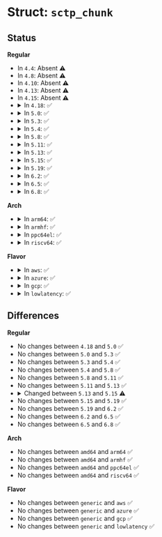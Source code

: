 # Struct: <code>sctp_chunk</code>

## Status
<b>Regular</b>
<ul>
<li>
In <code>4.4</code>: Absent ⚠️
</li>
<li>
In <code>4.8</code>: Absent ⚠️
</li>
<li>
In <code>4.10</code>: Absent ⚠️
</li>
<li>
In <code>4.13</code>: Absent ⚠️
</li>
<li>
In <code>4.15</code>: Absent ⚠️
</li>
<li>
<details>
<summary>In <code>4.18</code>: ✅</summary>

```c
struct sctp_chunk {
    struct list_head list;
    refcount_t refcnt;
    int sent_count;
    struct list_head transmitted_list;
    struct list_head stream_list;
    struct list_head frag_list;
    struct sk_buff *skb;
    struct sk_buff *head_skb;
    struct sctp_shared_key *shkey;
    union sctp_params param_hdr;
    union (anon) subh;
    __u8 *chunk_end;
    struct sctp_chunkhdr *chunk_hdr;
    struct sctphdr *sctp_hdr;
    struct sctp_sndrcvinfo sinfo;
    struct sctp_association *asoc;
    struct sctp_ep_common *rcvr;
    long unsigned int sent_at;
    union sctp_addr source;
    union sctp_addr dest;
    struct sctp_datamsg *msg;
    struct sctp_transport *transport;
    struct sk_buff *auth_chunk;
    __u16 rtt_in_progress;
    __u16 has_tsn;
    __u16 has_ssn;
    __u16 singleton;
    __u16 end_of_packet;
    __u16 ecn_ce_done;
    __u16 pdiscard;
    __u16 tsn_gap_acked;
    __u16 data_accepted;
    __u16 auth;
    __u16 has_asconf;
    __u16 tsn_missing_report;
    __u16 fast_retransmit;
};
```
</details>
</li>
<li>
<details>
<summary>In <code>5.0</code>: ✅</summary>

```c
struct sctp_chunk {
    struct list_head list;
    refcount_t refcnt;
    int sent_count;
    struct list_head transmitted_list;
    struct list_head stream_list;
    struct list_head frag_list;
    struct sk_buff *skb;
    struct sk_buff *head_skb;
    struct sctp_shared_key *shkey;
    union sctp_params param_hdr;
    union (anon) subh;
    __u8 *chunk_end;
    struct sctp_chunkhdr *chunk_hdr;
    struct sctphdr *sctp_hdr;
    struct sctp_sndrcvinfo sinfo;
    struct sctp_association *asoc;
    struct sctp_ep_common *rcvr;
    long unsigned int sent_at;
    union sctp_addr source;
    union sctp_addr dest;
    struct sctp_datamsg *msg;
    struct sctp_transport *transport;
    struct sk_buff *auth_chunk;
    __u16 rtt_in_progress;
    __u16 has_tsn;
    __u16 has_ssn;
    __u16 singleton;
    __u16 end_of_packet;
    __u16 ecn_ce_done;
    __u16 pdiscard;
    __u16 tsn_gap_acked;
    __u16 data_accepted;
    __u16 auth;
    __u16 has_asconf;
    __u16 tsn_missing_report;
    __u16 fast_retransmit;
};
```
</details>
</li>
<li>
<details>
<summary>In <code>5.3</code>: ✅</summary>

```c
struct sctp_chunk {
    struct list_head list;
    refcount_t refcnt;
    int sent_count;
    struct list_head transmitted_list;
    struct list_head stream_list;
    struct list_head frag_list;
    struct sk_buff *skb;
    struct sk_buff *head_skb;
    struct sctp_shared_key *shkey;
    union sctp_params param_hdr;
    union (anon) subh;
    __u8 *chunk_end;
    struct sctp_chunkhdr *chunk_hdr;
    struct sctphdr *sctp_hdr;
    struct sctp_sndrcvinfo sinfo;
    struct sctp_association *asoc;
    struct sctp_ep_common *rcvr;
    long unsigned int sent_at;
    union sctp_addr source;
    union sctp_addr dest;
    struct sctp_datamsg *msg;
    struct sctp_transport *transport;
    struct sk_buff *auth_chunk;
    __u16 rtt_in_progress;
    __u16 has_tsn;
    __u16 has_ssn;
    __u16 singleton;
    __u16 end_of_packet;
    __u16 ecn_ce_done;
    __u16 pdiscard;
    __u16 tsn_gap_acked;
    __u16 data_accepted;
    __u16 auth;
    __u16 has_asconf;
    __u16 tsn_missing_report;
    __u16 fast_retransmit;
};
```
</details>
</li>
<li>
<details>
<summary>In <code>5.4</code>: ✅</summary>

```c
struct sctp_chunk {
    struct list_head list;
    refcount_t refcnt;
    int sent_count;
    struct list_head transmitted_list;
    struct list_head stream_list;
    struct list_head frag_list;
    struct sk_buff *skb;
    struct sk_buff *head_skb;
    struct sctp_shared_key *shkey;
    union sctp_params param_hdr;
    union (anon) subh;
    __u8 *chunk_end;
    struct sctp_chunkhdr *chunk_hdr;
    struct sctphdr *sctp_hdr;
    struct sctp_sndrcvinfo sinfo;
    struct sctp_association *asoc;
    struct sctp_ep_common *rcvr;
    long unsigned int sent_at;
    union sctp_addr source;
    union sctp_addr dest;
    struct sctp_datamsg *msg;
    struct sctp_transport *transport;
    struct sk_buff *auth_chunk;
    __u16 rtt_in_progress;
    __u16 has_tsn;
    __u16 has_ssn;
    __u16 singleton;
    __u16 end_of_packet;
    __u16 ecn_ce_done;
    __u16 pdiscard;
    __u16 tsn_gap_acked;
    __u16 data_accepted;
    __u16 auth;
    __u16 has_asconf;
    __u16 tsn_missing_report;
    __u16 fast_retransmit;
};
```
</details>
</li>
<li>
<details>
<summary>In <code>5.8</code>: ✅</summary>

```c
struct sctp_chunk {
    struct list_head list;
    refcount_t refcnt;
    int sent_count;
    struct list_head transmitted_list;
    struct list_head stream_list;
    struct list_head frag_list;
    struct sk_buff *skb;
    struct sk_buff *head_skb;
    struct sctp_shared_key *shkey;
    union sctp_params param_hdr;
    union (anon) subh;
    __u8 *chunk_end;
    struct sctp_chunkhdr *chunk_hdr;
    struct sctphdr *sctp_hdr;
    struct sctp_sndrcvinfo sinfo;
    struct sctp_association *asoc;
    struct sctp_ep_common *rcvr;
    long unsigned int sent_at;
    union sctp_addr source;
    union sctp_addr dest;
    struct sctp_datamsg *msg;
    struct sctp_transport *transport;
    struct sk_buff *auth_chunk;
    __u16 rtt_in_progress;
    __u16 has_tsn;
    __u16 has_ssn;
    __u16 singleton;
    __u16 end_of_packet;
    __u16 ecn_ce_done;
    __u16 pdiscard;
    __u16 tsn_gap_acked;
    __u16 data_accepted;
    __u16 auth;
    __u16 has_asconf;
    __u16 tsn_missing_report;
    __u16 fast_retransmit;
};
```
</details>
</li>
<li>
<details>
<summary>In <code>5.11</code>: ✅</summary>

```c
struct sctp_chunk {
    struct list_head list;
    refcount_t refcnt;
    int sent_count;
    struct list_head transmitted_list;
    struct list_head stream_list;
    struct list_head frag_list;
    struct sk_buff *skb;
    struct sk_buff *head_skb;
    struct sctp_shared_key *shkey;
    union sctp_params param_hdr;
    union (anon) subh;
    __u8 *chunk_end;
    struct sctp_chunkhdr *chunk_hdr;
    struct sctphdr *sctp_hdr;
    struct sctp_sndrcvinfo sinfo;
    struct sctp_association *asoc;
    struct sctp_ep_common *rcvr;
    long unsigned int sent_at;
    union sctp_addr source;
    union sctp_addr dest;
    struct sctp_datamsg *msg;
    struct sctp_transport *transport;
    struct sk_buff *auth_chunk;
    __u16 rtt_in_progress;
    __u16 has_tsn;
    __u16 has_ssn;
    __u16 singleton;
    __u16 end_of_packet;
    __u16 ecn_ce_done;
    __u16 pdiscard;
    __u16 tsn_gap_acked;
    __u16 data_accepted;
    __u16 auth;
    __u16 has_asconf;
    __u16 tsn_missing_report;
    __u16 fast_retransmit;
};
```
</details>
</li>
<li>
<details>
<summary>In <code>5.13</code>: ✅</summary>

```c
struct sctp_chunk {
    struct list_head list;
    refcount_t refcnt;
    int sent_count;
    struct list_head transmitted_list;
    struct list_head stream_list;
    struct list_head frag_list;
    struct sk_buff *skb;
    struct sk_buff *head_skb;
    struct sctp_shared_key *shkey;
    union sctp_params param_hdr;
    union (anon) subh;
    __u8 *chunk_end;
    struct sctp_chunkhdr *chunk_hdr;
    struct sctphdr *sctp_hdr;
    struct sctp_sndrcvinfo sinfo;
    struct sctp_association *asoc;
    struct sctp_ep_common *rcvr;
    long unsigned int sent_at;
    union sctp_addr source;
    union sctp_addr dest;
    struct sctp_datamsg *msg;
    struct sctp_transport *transport;
    struct sk_buff *auth_chunk;
    __u16 rtt_in_progress;
    __u16 has_tsn;
    __u16 has_ssn;
    __u16 singleton;
    __u16 end_of_packet;
    __u16 ecn_ce_done;
    __u16 pdiscard;
    __u16 tsn_gap_acked;
    __u16 data_accepted;
    __u16 auth;
    __u16 has_asconf;
    __u16 tsn_missing_report;
    __u16 fast_retransmit;
};
```
</details>
</li>
<li>
<details>
<summary>In <code>5.15</code>: ✅</summary>

```c
struct sctp_chunk {
    struct list_head list;
    refcount_t refcnt;
    int sent_count;
    struct list_head transmitted_list;
    struct list_head stream_list;
    struct list_head frag_list;
    struct sk_buff *skb;
    struct sk_buff *head_skb;
    struct sctp_shared_key *shkey;
    union sctp_params param_hdr;
    union (anon) subh;
    __u8 *chunk_end;
    struct sctp_chunkhdr *chunk_hdr;
    struct sctphdr *sctp_hdr;
    struct sctp_sndrcvinfo sinfo;
    struct sctp_association *asoc;
    struct sctp_ep_common *rcvr;
    long unsigned int sent_at;
    union sctp_addr source;
    union sctp_addr dest;
    struct sctp_datamsg *msg;
    struct sctp_transport *transport;
    struct sk_buff *auth_chunk;
    __u16 rtt_in_progress;
    __u16 has_tsn;
    __u16 has_ssn;
    __u16 singleton;
    __u16 end_of_packet;
    __u16 ecn_ce_done;
    __u16 pdiscard;
    __u16 tsn_gap_acked;
    __u16 data_accepted;
    __u16 auth;
    __u16 has_asconf;
    __u16 pmtu_probe;
    __u16 tsn_missing_report;
    __u16 fast_retransmit;
};
```
</details>
</li>
<li>
<details>
<summary>In <code>5.19</code>: ✅</summary>

```c
struct sctp_chunk {
    struct list_head list;
    refcount_t refcnt;
    int sent_count;
    struct list_head transmitted_list;
    struct list_head stream_list;
    struct list_head frag_list;
    struct sk_buff *skb;
    struct sk_buff *head_skb;
    struct sctp_shared_key *shkey;
    union sctp_params param_hdr;
    union (anon) subh;
    __u8 *chunk_end;
    struct sctp_chunkhdr *chunk_hdr;
    struct sctphdr *sctp_hdr;
    struct sctp_sndrcvinfo sinfo;
    struct sctp_association *asoc;
    struct sctp_ep_common *rcvr;
    long unsigned int sent_at;
    union sctp_addr source;
    union sctp_addr dest;
    struct sctp_datamsg *msg;
    struct sctp_transport *transport;
    struct sk_buff *auth_chunk;
    __u16 rtt_in_progress;
    __u16 has_tsn;
    __u16 has_ssn;
    __u16 singleton;
    __u16 end_of_packet;
    __u16 ecn_ce_done;
    __u16 pdiscard;
    __u16 tsn_gap_acked;
    __u16 data_accepted;
    __u16 auth;
    __u16 has_asconf;
    __u16 pmtu_probe;
    __u16 tsn_missing_report;
    __u16 fast_retransmit;
};
```
</details>
</li>
<li>
<details>
<summary>In <code>6.2</code>: ✅</summary>

```c
struct sctp_chunk {
    struct list_head list;
    refcount_t refcnt;
    int sent_count;
    struct list_head transmitted_list;
    struct list_head stream_list;
    struct list_head frag_list;
    struct sk_buff *skb;
    struct sk_buff *head_skb;
    struct sctp_shared_key *shkey;
    union sctp_params param_hdr;
    union (anon) subh;
    __u8 *chunk_end;
    struct sctp_chunkhdr *chunk_hdr;
    struct sctphdr *sctp_hdr;
    struct sctp_sndrcvinfo sinfo;
    struct sctp_association *asoc;
    struct sctp_ep_common *rcvr;
    long unsigned int sent_at;
    union sctp_addr source;
    union sctp_addr dest;
    struct sctp_datamsg *msg;
    struct sctp_transport *transport;
    struct sk_buff *auth_chunk;
    __u16 rtt_in_progress;
    __u16 has_tsn;
    __u16 has_ssn;
    __u16 singleton;
    __u16 end_of_packet;
    __u16 ecn_ce_done;
    __u16 pdiscard;
    __u16 tsn_gap_acked;
    __u16 data_accepted;
    __u16 auth;
    __u16 has_asconf;
    __u16 pmtu_probe;
    __u16 tsn_missing_report;
    __u16 fast_retransmit;
};
```
</details>
</li>
<li>
<details>
<summary>In <code>6.5</code>: ✅</summary>

```c
struct sctp_chunk {
    struct list_head list;
    refcount_t refcnt;
    int sent_count;
    struct list_head transmitted_list;
    struct list_head stream_list;
    struct list_head frag_list;
    struct sk_buff *skb;
    struct sk_buff *head_skb;
    struct sctp_shared_key *shkey;
    union sctp_params param_hdr;
    union (anon) subh;
    __u8 *chunk_end;
    struct sctp_chunkhdr *chunk_hdr;
    struct sctphdr *sctp_hdr;
    struct sctp_sndrcvinfo sinfo;
    struct sctp_association *asoc;
    struct sctp_ep_common *rcvr;
    long unsigned int sent_at;
    union sctp_addr source;
    union sctp_addr dest;
    struct sctp_datamsg *msg;
    struct sctp_transport *transport;
    struct sk_buff *auth_chunk;
    __u16 rtt_in_progress;
    __u16 has_tsn;
    __u16 has_ssn;
    __u16 singleton;
    __u16 end_of_packet;
    __u16 ecn_ce_done;
    __u16 pdiscard;
    __u16 tsn_gap_acked;
    __u16 data_accepted;
    __u16 auth;
    __u16 has_asconf;
    __u16 pmtu_probe;
    __u16 tsn_missing_report;
    __u16 fast_retransmit;
};
```
</details>
</li>
<li>
<details>
<summary>In <code>6.8</code>: ✅</summary>

```c
struct sctp_chunk {
    struct list_head list;
    refcount_t refcnt;
    int sent_count;
    struct list_head transmitted_list;
    struct list_head stream_list;
    struct list_head frag_list;
    struct sk_buff *skb;
    struct sk_buff *head_skb;
    struct sctp_shared_key *shkey;
    union sctp_params param_hdr;
    union (anon) subh;
    __u8 *chunk_end;
    struct sctp_chunkhdr *chunk_hdr;
    struct sctphdr *sctp_hdr;
    struct sctp_sndrcvinfo sinfo;
    struct sctp_association *asoc;
    struct sctp_ep_common *rcvr;
    long unsigned int sent_at;
    union sctp_addr source;
    union sctp_addr dest;
    struct sctp_datamsg *msg;
    struct sctp_transport *transport;
    struct sk_buff *auth_chunk;
    __u16 rtt_in_progress;
    __u16 has_tsn;
    __u16 has_ssn;
    __u16 singleton;
    __u16 end_of_packet;
    __u16 ecn_ce_done;
    __u16 pdiscard;
    __u16 tsn_gap_acked;
    __u16 data_accepted;
    __u16 auth;
    __u16 has_asconf;
    __u16 pmtu_probe;
    __u16 tsn_missing_report;
    __u16 fast_retransmit;
};
```
</details>
</li>
</ul>
<b>Arch</b>
<ul>
<li>
<details>
<summary>In <code>arm64</code>: ✅</summary>

```c
struct sctp_chunk {
    struct list_head list;
    refcount_t refcnt;
    int sent_count;
    struct list_head transmitted_list;
    struct list_head stream_list;
    struct list_head frag_list;
    struct sk_buff *skb;
    struct sk_buff *head_skb;
    struct sctp_shared_key *shkey;
    union sctp_params param_hdr;
    union (anon) subh;
    __u8 *chunk_end;
    struct sctp_chunkhdr *chunk_hdr;
    struct sctphdr *sctp_hdr;
    struct sctp_sndrcvinfo sinfo;
    struct sctp_association *asoc;
    struct sctp_ep_common *rcvr;
    long unsigned int sent_at;
    union sctp_addr source;
    union sctp_addr dest;
    struct sctp_datamsg *msg;
    struct sctp_transport *transport;
    struct sk_buff *auth_chunk;
    __u16 rtt_in_progress;
    __u16 has_tsn;
    __u16 has_ssn;
    __u16 singleton;
    __u16 end_of_packet;
    __u16 ecn_ce_done;
    __u16 pdiscard;
    __u16 tsn_gap_acked;
    __u16 data_accepted;
    __u16 auth;
    __u16 has_asconf;
    __u16 tsn_missing_report;
    __u16 fast_retransmit;
};
```
</details>
</li>
<li>
<details>
<summary>In <code>armhf</code>: ✅</summary>

```c
struct sctp_chunk {
    struct list_head list;
    refcount_t refcnt;
    int sent_count;
    struct list_head transmitted_list;
    struct list_head stream_list;
    struct list_head frag_list;
    struct sk_buff *skb;
    struct sk_buff *head_skb;
    struct sctp_shared_key *shkey;
    union sctp_params param_hdr;
    union (anon) subh;
    __u8 *chunk_end;
    struct sctp_chunkhdr *chunk_hdr;
    struct sctphdr *sctp_hdr;
    struct sctp_sndrcvinfo sinfo;
    struct sctp_association *asoc;
    struct sctp_ep_common *rcvr;
    long unsigned int sent_at;
    union sctp_addr source;
    union sctp_addr dest;
    struct sctp_datamsg *msg;
    struct sctp_transport *transport;
    struct sk_buff *auth_chunk;
    __u16 rtt_in_progress;
    __u16 has_tsn;
    __u16 has_ssn;
    __u16 singleton;
    __u16 end_of_packet;
    __u16 ecn_ce_done;
    __u16 pdiscard;
    __u16 tsn_gap_acked;
    __u16 data_accepted;
    __u16 auth;
    __u16 has_asconf;
    __u16 tsn_missing_report;
    __u16 fast_retransmit;
};
```
</details>
</li>
<li>
<details>
<summary>In <code>ppc64el</code>: ✅</summary>

```c
struct sctp_chunk {
    struct list_head list;
    refcount_t refcnt;
    int sent_count;
    struct list_head transmitted_list;
    struct list_head stream_list;
    struct list_head frag_list;
    struct sk_buff *skb;
    struct sk_buff *head_skb;
    struct sctp_shared_key *shkey;
    union sctp_params param_hdr;
    union (anon) subh;
    __u8 *chunk_end;
    struct sctp_chunkhdr *chunk_hdr;
    struct sctphdr *sctp_hdr;
    struct sctp_sndrcvinfo sinfo;
    struct sctp_association *asoc;
    struct sctp_ep_common *rcvr;
    long unsigned int sent_at;
    union sctp_addr source;
    union sctp_addr dest;
    struct sctp_datamsg *msg;
    struct sctp_transport *transport;
    struct sk_buff *auth_chunk;
    __u16 rtt_in_progress;
    __u16 has_tsn;
    __u16 has_ssn;
    __u16 singleton;
    __u16 end_of_packet;
    __u16 ecn_ce_done;
    __u16 pdiscard;
    __u16 tsn_gap_acked;
    __u16 data_accepted;
    __u16 auth;
    __u16 has_asconf;
    __u16 tsn_missing_report;
    __u16 fast_retransmit;
};
```
</details>
</li>
<li>
<details>
<summary>In <code>riscv64</code>: ✅</summary>

```c
struct sctp_chunk {
    struct list_head list;
    refcount_t refcnt;
    int sent_count;
    struct list_head transmitted_list;
    struct list_head stream_list;
    struct list_head frag_list;
    struct sk_buff *skb;
    struct sk_buff *head_skb;
    struct sctp_shared_key *shkey;
    union sctp_params param_hdr;
    union (anon) subh;
    __u8 *chunk_end;
    struct sctp_chunkhdr *chunk_hdr;
    struct sctphdr *sctp_hdr;
    struct sctp_sndrcvinfo sinfo;
    struct sctp_association *asoc;
    struct sctp_ep_common *rcvr;
    long unsigned int sent_at;
    union sctp_addr source;
    union sctp_addr dest;
    struct sctp_datamsg *msg;
    struct sctp_transport *transport;
    struct sk_buff *auth_chunk;
    __u16 rtt_in_progress;
    __u16 has_tsn;
    __u16 has_ssn;
    __u16 singleton;
    __u16 end_of_packet;
    __u16 ecn_ce_done;
    __u16 pdiscard;
    __u16 tsn_gap_acked;
    __u16 data_accepted;
    __u16 auth;
    __u16 has_asconf;
    __u16 tsn_missing_report;
    __u16 fast_retransmit;
};
```
</details>
</li>
</ul>
<b>Flavor</b>
<ul>
<li>
<details>
<summary>In <code>aws</code>: ✅</summary>

```c
struct sctp_chunk {
    struct list_head list;
    refcount_t refcnt;
    int sent_count;
    struct list_head transmitted_list;
    struct list_head stream_list;
    struct list_head frag_list;
    struct sk_buff *skb;
    struct sk_buff *head_skb;
    struct sctp_shared_key *shkey;
    union sctp_params param_hdr;
    union (anon) subh;
    __u8 *chunk_end;
    struct sctp_chunkhdr *chunk_hdr;
    struct sctphdr *sctp_hdr;
    struct sctp_sndrcvinfo sinfo;
    struct sctp_association *asoc;
    struct sctp_ep_common *rcvr;
    long unsigned int sent_at;
    union sctp_addr source;
    union sctp_addr dest;
    struct sctp_datamsg *msg;
    struct sctp_transport *transport;
    struct sk_buff *auth_chunk;
    __u16 rtt_in_progress;
    __u16 has_tsn;
    __u16 has_ssn;
    __u16 singleton;
    __u16 end_of_packet;
    __u16 ecn_ce_done;
    __u16 pdiscard;
    __u16 tsn_gap_acked;
    __u16 data_accepted;
    __u16 auth;
    __u16 has_asconf;
    __u16 tsn_missing_report;
    __u16 fast_retransmit;
};
```
</details>
</li>
<li>
<details>
<summary>In <code>azure</code>: ✅</summary>

```c
struct sctp_chunk {
    struct list_head list;
    refcount_t refcnt;
    int sent_count;
    struct list_head transmitted_list;
    struct list_head stream_list;
    struct list_head frag_list;
    struct sk_buff *skb;
    struct sk_buff *head_skb;
    struct sctp_shared_key *shkey;
    union sctp_params param_hdr;
    union (anon) subh;
    __u8 *chunk_end;
    struct sctp_chunkhdr *chunk_hdr;
    struct sctphdr *sctp_hdr;
    struct sctp_sndrcvinfo sinfo;
    struct sctp_association *asoc;
    struct sctp_ep_common *rcvr;
    long unsigned int sent_at;
    union sctp_addr source;
    union sctp_addr dest;
    struct sctp_datamsg *msg;
    struct sctp_transport *transport;
    struct sk_buff *auth_chunk;
    __u16 rtt_in_progress;
    __u16 has_tsn;
    __u16 has_ssn;
    __u16 singleton;
    __u16 end_of_packet;
    __u16 ecn_ce_done;
    __u16 pdiscard;
    __u16 tsn_gap_acked;
    __u16 data_accepted;
    __u16 auth;
    __u16 has_asconf;
    __u16 tsn_missing_report;
    __u16 fast_retransmit;
};
```
</details>
</li>
<li>
<details>
<summary>In <code>gcp</code>: ✅</summary>

```c
struct sctp_chunk {
    struct list_head list;
    refcount_t refcnt;
    int sent_count;
    struct list_head transmitted_list;
    struct list_head stream_list;
    struct list_head frag_list;
    struct sk_buff *skb;
    struct sk_buff *head_skb;
    struct sctp_shared_key *shkey;
    union sctp_params param_hdr;
    union (anon) subh;
    __u8 *chunk_end;
    struct sctp_chunkhdr *chunk_hdr;
    struct sctphdr *sctp_hdr;
    struct sctp_sndrcvinfo sinfo;
    struct sctp_association *asoc;
    struct sctp_ep_common *rcvr;
    long unsigned int sent_at;
    union sctp_addr source;
    union sctp_addr dest;
    struct sctp_datamsg *msg;
    struct sctp_transport *transport;
    struct sk_buff *auth_chunk;
    __u16 rtt_in_progress;
    __u16 has_tsn;
    __u16 has_ssn;
    __u16 singleton;
    __u16 end_of_packet;
    __u16 ecn_ce_done;
    __u16 pdiscard;
    __u16 tsn_gap_acked;
    __u16 data_accepted;
    __u16 auth;
    __u16 has_asconf;
    __u16 tsn_missing_report;
    __u16 fast_retransmit;
};
```
</details>
</li>
<li>
<details>
<summary>In <code>lowlatency</code>: ✅</summary>

```c
struct sctp_chunk {
    struct list_head list;
    refcount_t refcnt;
    int sent_count;
    struct list_head transmitted_list;
    struct list_head stream_list;
    struct list_head frag_list;
    struct sk_buff *skb;
    struct sk_buff *head_skb;
    struct sctp_shared_key *shkey;
    union sctp_params param_hdr;
    union (anon) subh;
    __u8 *chunk_end;
    struct sctp_chunkhdr *chunk_hdr;
    struct sctphdr *sctp_hdr;
    struct sctp_sndrcvinfo sinfo;
    struct sctp_association *asoc;
    struct sctp_ep_common *rcvr;
    long unsigned int sent_at;
    union sctp_addr source;
    union sctp_addr dest;
    struct sctp_datamsg *msg;
    struct sctp_transport *transport;
    struct sk_buff *auth_chunk;
    __u16 rtt_in_progress;
    __u16 has_tsn;
    __u16 has_ssn;
    __u16 singleton;
    __u16 end_of_packet;
    __u16 ecn_ce_done;
    __u16 pdiscard;
    __u16 tsn_gap_acked;
    __u16 data_accepted;
    __u16 auth;
    __u16 has_asconf;
    __u16 tsn_missing_report;
    __u16 fast_retransmit;
};
```
</details>
</li>
</ul>

## Differences
<b>Regular</b>
<ul>
<li>
No changes between <code>4.18</code> and <code>5.0</code> ✅
</li>
<li>
No changes between <code>5.0</code> and <code>5.3</code> ✅
</li>
<li>
No changes between <code>5.3</code> and <code>5.4</code> ✅
</li>
<li>
No changes between <code>5.4</code> and <code>5.8</code> ✅
</li>
<li>
No changes between <code>5.8</code> and <code>5.11</code> ✅
</li>
<li>
No changes between <code>5.11</code> and <code>5.13</code> ✅
</li>
<li>
<details>
<summary>Changed between <code>5.13</code> and <code>5.15</code> ⚠️</summary>
<ul>
<li>
<b>Field added. </b>
<code>__u16 pmtu_probe</code>
</li>
</ul>
</details>
</li>
<li>
No changes between <code>5.15</code> and <code>5.19</code> ✅
</li>
<li>
No changes between <code>5.19</code> and <code>6.2</code> ✅
</li>
<li>
No changes between <code>6.2</code> and <code>6.5</code> ✅
</li>
<li>
No changes between <code>6.5</code> and <code>6.8</code> ✅
</li>
</ul>
<b>Arch</b>
<ul>
<li>
No changes between <code>amd64</code> and <code>arm64</code> ✅
</li>
<li>
No changes between <code>amd64</code> and <code>armhf</code> ✅
</li>
<li>
No changes between <code>amd64</code> and <code>ppc64el</code> ✅
</li>
<li>
No changes between <code>amd64</code> and <code>riscv64</code> ✅
</li>
</ul>
<b>Flavor</b>
<ul>
<li>
No changes between <code>generic</code> and <code>aws</code> ✅
</li>
<li>
No changes between <code>generic</code> and <code>azure</code> ✅
</li>
<li>
No changes between <code>generic</code> and <code>gcp</code> ✅
</li>
<li>
No changes between <code>generic</code> and <code>lowlatency</code> ✅
</li>
</ul>
